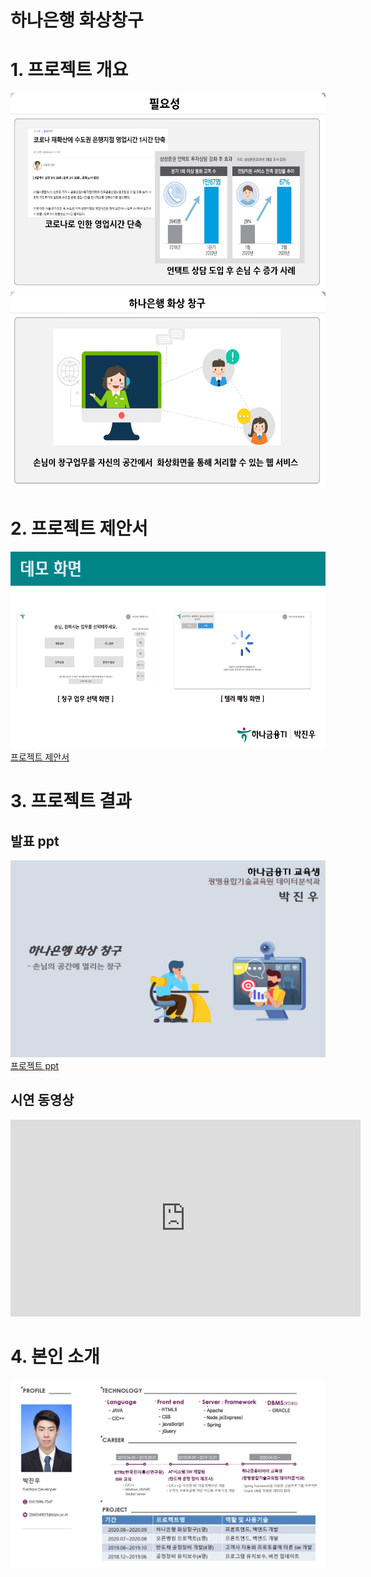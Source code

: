 # 하나은행 화상창구

# 1. 프로젝트 개요

<img width="560" height="315" src="필요성.JPG"/>
<img width="560" height="315" src="필요성2.JPG"/><br>

# 2. 프로젝트 제안서

   <img width="560" height="315" src="제안서 포스터.JPG"/><br>
   [프로젝트 제안서](/2060340015_박진우_프로젝트_제안서.pptx)<br>
 

# 3. 프로젝트 결과

## 발표 ppt 
   <img width="560" height="315" src="프로젝트ppt 포스터.JPG"/><br>
   [프로젝트 ppt](/2060340015_박진우_하나금융티아이_포트폴리오.pptx)<br>

## 시연 동영상 

   <iframe width="560" height="315" src="https://www.youtube.com/embed/QUlPbA2wbb4" frameborder="0" allow="accelerometer; autoplay; clipboard-write; encrypted-media; gyroscope; picture-in-picture" allowfullscreen></iframe>

# 4. 본인 소개
   <img src="포트폴리오.JPG"/>
